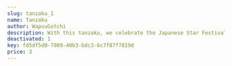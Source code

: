 ```yaml
---
slug: tanzaku_1
name: Tanzaku
author: WapuuGotchi
description: With this tanzaku, we celebrate the Japanese Star Festival (Tanabata) 2024. Special thanks go to the design team at Kitypaws Design.
deactivated: 1
key: fd5df5d0-7989-40b3-bdc3-6c7f87f7819d
price: 3
---
```


